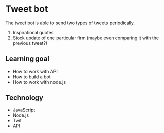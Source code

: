 # Tweet bot

The tweet bot is able to send two types of tweets periodically. 

1. Inspirational quotes
2. Stock update of one particular firm (maybe even comparing it with the previous tweet?)

## Learning goal
- How to work with API
- How to build a bot
- How to work with node.js

## Technology
- JavaScript
- Node.js
- Twit
- API
